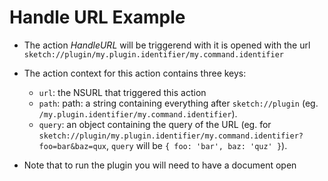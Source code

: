 # Handle URL Example

- The action _HandleURL_ will be triggerend with it is opened with the url `sketch://plugin/my.plugin.identifier/my.command.identifier`
- The action context for this action contains three keys:
    - `url`: the NSURL that triggered this action
    - `path`: path: a string containing everything after `sketch://plugin` (eg. `/my.plugin.identifier/my.command.identifier`).
    - `query`: an object containing the query of the URL (eg. for `sketch://plugin/my.plugin.identifier/my.command.identifier?foo=bar&baz=qux`, `query` will be `{ foo: 'bar', baz: 'quz' }`).

- Note that to run the plugin you will need to have a document open
